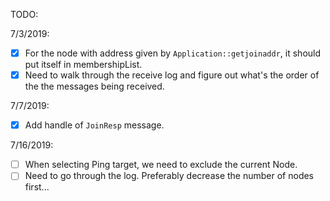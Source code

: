 TODO:

7/3/2019:
- [x] For the node with address given by `Application::getjoinaddr`, it should put itself in membershipList.
- [x] Need to walk through the receive log and figure out what's the order of the the messages being received.

7/7/2019:
- [x] Add handle of `JoinResp` message.

7/16/2019:
- [ ] When selecting Ping target, we need to exclude the current Node.
- [ ] Need to go through the log. Preferably decrease the number of nodes first...